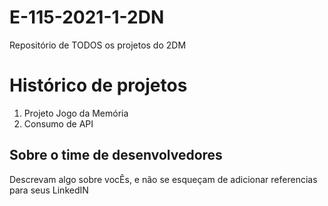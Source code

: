 # E-115-2021-1-2DN
Repositório de TODOS os projetos do 2DM

# Histórico de projetos
1. Projeto Jogo da Memória
2. Consumo de API

## Sobre o time de desenvolvedores
Descrevam algo sobre vocÊs, e não se esqueçam de adicionar referencias para seus LinkedIN
